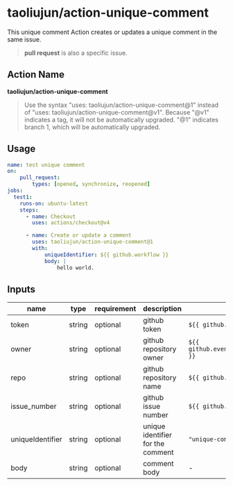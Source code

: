 # taoliujun/action-unique-comment

This unique comment Action creates or updates a unique comment in the same issue.

> **pull request** is also a specific issue.

## Action Name

**taoliujun/action-unique-comment**

> Use the syntax "uses: taoliujun/action-unique-comment@1" instead of "uses: taoliujun/action-unique-comment@v1". Because "@v1" indicates a tag, it will not be automatically upgraded. "@1" indicates branch 1, which will be automatically upgraded.

## Usage

```yml
name: test unique comment
on:
    pull_request:
        types: [opened, synchronize, reopened]
jobs:
  test1:
    runs-on: ubuntu-latest
    steps:
      - name: Checkout
        uses: actions/checkout@v4

      - name: Create or update a comment
        uses: taoliujun/action-unique-comment@1
        with:
            uniqueIdentifier: ${{ github.workflow }}
            body: |
                hello world.
```

## Inputs

| name | type | requirement | description | default |
| --- | --- | --- | --- | --- |
| token | string | optional | github token | `${{ github.token }}` |
| owner | string | optional | github repository owner | `${{ github.event.repository.owner.login }}` |
| repo | string | optional | github repository name | `${{ github.event.repository.name }}` |
| issue_number | string | optional | github issue number | `${{ github.event.number }}` |
| uniqueIdentifier | string | optional | unique identifier for the comment | `"unique-comment"` |
| body | string | optional | comment body | - |

